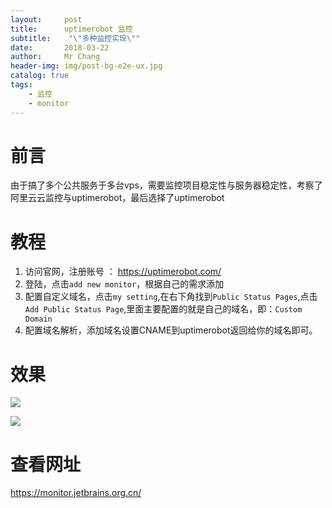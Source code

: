 ```yaml
---
layout:     post
title:     	uptimerobot 监控
subtitle:    "\"多种监控实现\""
date:       2018-03-22
author:     Mr Chang
header-img: img/post-bg-e2e-ux.jpg
catalog: true
tags:
    - 监控
    - monitor  
---
```



# 前言

由于搞了多个公共服务于多台vps，需要监控项目稳定性与服务器稳定性，考察了阿里云云监控与uptimerobot，最后选择了uptimerobot


# 教程

1. 访问官网，注册账号 ： https://uptimerobot.com/
2. 登陆，点击`add new monitor`，根据自己的需求添加
3. 配置自定义域名，点击`my setting`,在右下角找到`Public Status Pages`,点击` Add Public Status Page`,里面主要配置的就是自己的域名，即：`Custom Domain`
4. 配置域名解析，添加域名设置CNAME到uptimerobot返回给你的域名即可。


# 效果

 ![](http://cdn-blog.jetbrains.org.cn/18-3-22/83204382.jpg)
 

 ![](http://cdn-blog.jetbrains.org.cn/18-3-22/37499340.jpg)
 
 
# 查看网址

   https://monitor.jetbrains.org.cn/